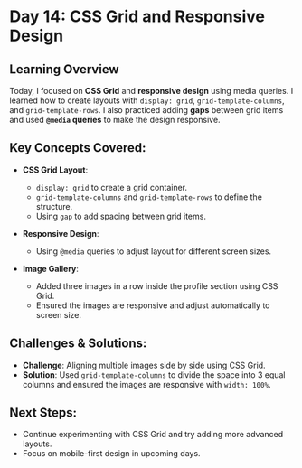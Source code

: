 # Day 14: CSS Grid and Responsive Design

## Learning Overview
Today, I focused on **CSS Grid** and **responsive design** using media queries. I learned how to create layouts with `display: grid`, `grid-template-columns`, and `grid-template-rows`. I also practiced adding **gaps** between grid items and used **`@media` queries** to make the design responsive.

## Key Concepts Covered:
- **CSS Grid Layout**:
  - `display: grid` to create a grid container.
  - `grid-template-columns` and `grid-template-rows` to define the structure.
  - Using `gap` to add spacing between grid items.
  
- **Responsive Design**:
  - Using `@media` queries to adjust layout for different screen sizes.

- **Image Gallery**:
  - Added three images in a row inside the profile section using CSS Grid.
  - Ensured the images are responsive and adjust automatically to screen size.

## Challenges & Solutions:
- **Challenge**: Aligning multiple images side by side using CSS Grid.
- **Solution**: Used `grid-template-columns` to divide the space into 3 equal columns and ensured the images are responsive with `width: 100%`.

## Next Steps:
- Continue experimenting with CSS Grid and try adding more advanced layouts.
- Focus on mobile-first design in upcoming days.